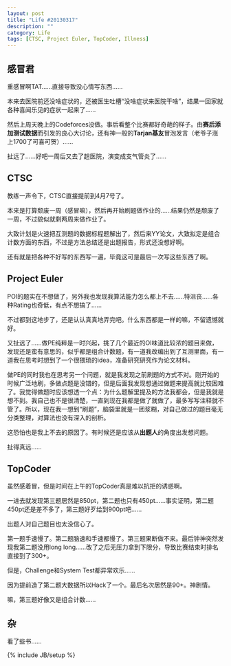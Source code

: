 ```yaml
---
layout: post
title: "Life #20130317"
description: ""
category: Life 
tags: [CTSC, Project Euler, TopCoder, Illness]
---
```


## 感冒君
重感冒啊TAT……直接导致没心情写东西……

本来去医院前还没啥症状的，还被医生吐槽“没啥症状来医院干啥”，结果一回家就各种喜闻乐见的症状一起来了……

然后上周天晚上的Codeforces没做。事后看整个比赛都好奇葩的样子。由**赛后添加测试数据**而引发的良心大讨论，还有神一般的**Tarjan基友**冒泡发言（老爷子涨上1700了可喜可贺）……

扯远了……好吧一周后又去了趟医院，演变成支气管炎了……

## CTSC
教练一声令下，CTSC直接提前到4月7号了。

本来是打算颓废一周（感冒嘛），然后再开始刷题做作业的……结果仍然是颓废了一周，不过貌似就剩两周来做作业了。

大致计划是火速把互测题的数据标程题解出了，然后来YY论文，大致拟定是组合计数方面的东西，不过是方法总结还是出题报告，形式还没想好啊。

还有就是把各种不好写的东西写一遍，毕竟这可是最后一次写这些东西了啊。

## Project Euler
POI的题实在不想做了，另外我也发现我算法能力怎么都上不去……特沮丧……各种Rating也奇低，有点不想搞了……

不过都到这地步了，还是认认真真地弄完吧。什么东西都是一样的嘛，不留遗憾就好。

又扯远了……做PE纯粹是一时兴起，挑了几个最近的OI味道比较浓的题目来做，发现还是蛮有意思的，似乎都是组合计数题，有一道我改编出到了互测里面，有一道我在思考时想到了一个很猥琐的idea，准备研究研究作为论文材料。

做PE的同时我也在思考另一个问题，就是我发现之前刷题的方式不对。刚开始的时候广泛地刷，多做点题是没错的，但是后面我发现想通过做题来提高就比较困难了。我觉得做题时应该想透一个点：为什么题解里提及的方法我都会，但是我就是想不到。我自己也不是很清楚，一直到现在我都是做了就做了，最多写写注释就不管了。所以，现在我一想到“刷题”，脑袋里就是一团浆糊，对自己做过的题目毫无分类整理，对算法也没有深入的剖析。

这恐怕也是我上不去的原因了。有时候还是应该从**出题人**的角度出发想问题。

扯得真远……

## TopCoder
虽然感着冒，但是时间在上午的TopCoder真是难以抗拒的诱惑啊。

一进去就发现第三题居然是850pt，第二题也只有450pt……事实证明，第二题450pt还是差不多了，第三题好歹给到900pt吧……

出题人对自己题目也太没信心了。

第一题手速慢了。第二题脑速和手速都慢了。第三题果断做不来。最后钟神突然发现我第二题没用long long……改了之后无压力拿到下限分，导致比赛结束时排名直接到了300+。

但是，Challenge和System Test都异常欢乐……

因为提前造了第二题大数据所以Hack了一个。最后名次居然是90+。神剧情。

嘛，第三题好像又是组合计数……

## 杂
看了些书……

{% include JB/setup %}
